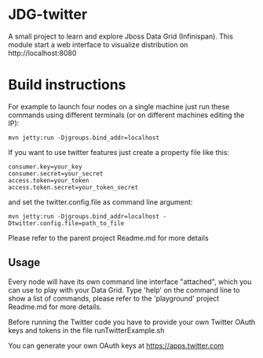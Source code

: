 JDG-twitter
==============

A small project to learn and explore Jboss Data Grid (Infinispan).
This module start a web interface to visualize distribution on http://localhost:8080

Build instructions
==================

For example to launch four nodes on a single machine just run these commands using different terminals (or on different machines editing the IP):

```shell
mvn jetty:run -Djgroups.bind_addr=localhost
```

If you want to use twitter features just create a property file like this:

```properties
consumer.key=your_key
consumer.secret=your_secret
access.token=your_token
access.token.secret=your_token_secret
```
and set the twitter.config.file as command line argument:

```shell
mvn jetty:run -Djgroups.bind_addr=localhost -Dtwitter.config.file=path_to_file
```

Please refer to the parent project Readme.md for more details

Usage
-----

Every node will have its own command line interface "attached", which you can use to play with your Data Grid.
Type 'help' on the command line to show a list of commands, please refer to the 'playground' project Readme.md for more details.

Before running the Twitter code you have to provide your own Twitter OAuth keys and tokens in the file runTwitterExample.sh

You can generate your own OAuth keys at https://apps.twitter.com

